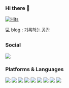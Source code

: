 ### Hi there 👋 

[![Hits](https://hits.seeyoufarm.com/api/count/incr/badge.svg?url=https%3A%2F%2Fgithub.com%2Fgiwoong01&count_bg=%2341A6E3&title_bg=%23727272&icon=github.svg&icon_color=%23FFFFFF&title=hits&edge_flat=false)](https://hits.seeyoufarm.com)

💻 blog : [기록하는 공간](https://giwoong01.tistory.com/)

<h3><b>Social</b></h3>
<p> 
<a href="mailto:dev.choi0409@gmail.com"><img src="https://img.shields.io/badge/Gmail-D14836.svg?style=flat-square&logo=Gmail&logoColor=white"/></a>
</p>
 
<h3><b>Platforms & Languages</b></h3>
<p>
  <img src="https://img.shields.io/badge/SpringBoot-6DB33F?style=flat&logo=Spring&logoColor=white" />
  <img src="https://img.shields.io/badge/Java-007396?style=flat&logo=Java&logoColor=white" />
  <img src="https://img.shields.io/badge/Kotlin-7F52FF?style=flat&logo=Kotlin&logoColor=white" />
  <img src="https://img.shields.io/badge/Mariadb-003545?style=flat&logo=mariadb&logoColor=white" />
  <img src="https://img.shields.io/badge/AWS-232F3E?style=flat&logo=AmazonAWS&logoColor=white" />
  <img src="https://img.shields.io/badge/GCP-4285F4?style=flat&logo=googlecloud&logoColor=white" >
  <img src="https://img.shields.io/badge/React-61DBFB?style=flat&logo=React&logoColor=white" />
  <img src="https://img.shields.io/badge/JavaScript-F7DF1E?style=flat&logo=JavaScript&logoColor=white" />
  <img src="https://img.shields.io/badge/vercel-000000?style=flat&logo=vercel&logoColor=white">
</p>

